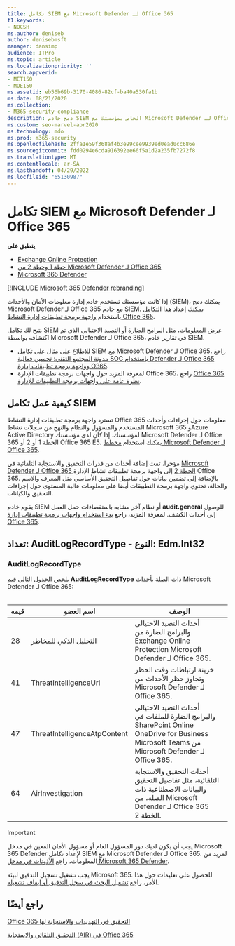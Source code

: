```yaml
---
title: تكامل SIEM مع Microsoft Defender لـ Office 365
f1.keywords:
- NOCSH
ms.author: deniseb
author: denisebmsft
manager: dansimp
audience: ITPro
ms.topic: article
ms.localizationpriority: ''
search.appverid:
- MET150
- MOE150
ms.assetid: eb56b69b-3170-4086-82cf-ba40a530fa1b
ms.date: 08/21/2020
ms.collection:
- M365-security-compliance
description: دمج خادم SIEM الخاص بمؤسستك مع Microsoft Defender لـ Office 365 وأحداث التهديد ذات الصلة في واجهة برمجة تطبيقات إدارة النشاط Office 365.
ms.custom: seo-marvel-apr2020
ms.technology: mdo
ms.prod: m365-security
ms.openlocfilehash: 2ffa1e59f368af4b3e99cee9939ed0ead0cc686e
ms.sourcegitcommit: fdd0294e6cda916392ee66f5a1d2a235fb7272f8
ms.translationtype: MT
ms.contentlocale: ar-SA
ms.lasthandoff: 04/29/2022
ms.locfileid: "65130987"
---
```

# <a name="siem-integration-with-microsoft-defender-for-office-365"></a>تكامل SIEM مع Microsoft Defender لـ Office 365

**ينطبق على**
- [Exchange Online Protection](exchange-online-protection-overview.md)
- [خطة 1 وخطة 2 من Microsoft Defender لـ Office 365](defender-for-office-365.md)
- [Microsoft 365 Defender](../defender/microsoft-365-defender.md)

[!INCLUDE [Microsoft 365 Defender rebranding](../includes/microsoft-defender-for-office.md)]

إذا كانت مؤسستك تستخدم خادم إدارة معلومات الأمان والأحداث (SIEM)، يمكنك دمج Microsoft Defender لـ Office 365 مع خادم SIEM. يمكنك إعداد هذا التكامل باستخدام [واجهة برمجة تطبيقات إدارة النشاط Office 365](/office/office-365-management-api/office-365-management-activity-api-reference).

يتيح لك تكامل SIEM عرض المعلومات، مثل البرامج الضارة أو التصيد الاحتيالي الذي تم اكتشافه بواسطة Microsoft Defender لـ Office 365، في تقارير خادم SIEM.

- للاطلاع على مثال على تكامل SIEM مع Microsoft Defender لـ Office 365، راجع [مدونة المجتمع التقني: تحسين فعالية SOC باستخدام Defender لـ Office 365 وواجهة برمجة تطبيقات إدارة O365](https://techcommunity.microsoft.com/t5/microsoft-security-and/improve-the-effectiveness-of-your-soc-with-office-365-atp-and/ba-p/1525185).
- لمعرفة المزيد حول واجهات برمجة تطبيقات الإدارة Office 365، راجع [Office 365 نظرة عامة على واجهات برمجة التطبيقات للإدارة](/office/office-365-management-api/office-365-management-apis-overview).

## <a name="how-siem-integration-works"></a>كيفية عمل تكامل SIEM

تسترد واجهة برمجة تطبيقات إدارة النشاط Office 365 معلومات حول إجراءات وأحداث المستخدم والمسؤول والنظام والنهج من سجلات نشاط Microsoft 365 وAzure Active Directory لمؤسستك. إذا كان لدى مؤسستك Microsoft Defender لـ Office 365 الخطة 1 أو 2 أو Office 365 E5، يمكنك استخدام [مخطط Microsoft Defender لـ Office 365](/office/office-365-management-api/office-365-management-activity-api-schema#office-365-advanced-threat-protection-and-threat-investigation-and-response-schema).

مؤخرا، تمت إضافة أحداث من قدرات التحقيق والاستجابة التلقائية في [Microsoft Defender لـ Office 365 الخطة 2](defender-for-office-365.md#microsoft-defender-for-office-365-plan-1-and-plan-2) إلى واجهة برمجة تطبيقات نشاط الإدارة Office 365. بالإضافة إلى تضمين بيانات حول تفاصيل التحقيق الأساسي مثل المعرف والاسم والحالة، تحتوي واجهة برمجة التطبيقات أيضا على معلومات عالية المستوى حول إجراءات التحقيق والكيانات.

يقوم خادم SIEM أو نظام آخر مشابه باستقصاءات حمل العمل **audit.general** للوصول إلى أحداث الكشف. لمعرفة المزيد، راجع [بدء استخدام واجهات برمجة تطبيقات إدارة Office 365](/office/office-365-management-api/get-started-with-office-365-management-apis).

## <a name="enum-auditlogrecordtype---type-edmint32"></a>تعداد: AuditLogRecordType - النوع: Edm.Int32

### <a name="auditlogrecordtype"></a>AuditLogRecordType

يلخص الجدول التالي قيم **AuditLogRecordType** ذات الصلة بأحداث Microsoft Defender لـ Office 365:<br/><br/>

| قيمه | اسم العضو | الوصف |
|---|---|---|
| 28| التحليل الذكي للمخاطر | أحداث التصيد الاحتيالي والبرامج الضارة من Exchange Online Protection Microsoft Defender لـ Office 365. |
| 41| ThreatIntelligenceUrl | خزينة ارتباطات وقت الحظر وتجاوز حظر الأحداث من Microsoft Defender لـ Office 365. |
| 47| ThreatIntelligenceAtpContent | أحداث التصيد الاحتيالي والبرامج الضارة للملفات في SharePoint Online OneDrive for Business Microsoft Teams من Microsoft Defender لـ Office 365. |
| 64| AirInvestigation | أحداث التحقيق والاستجابة التلقائية، مثل تفاصيل التحقيق والبيانات الاصطناعية ذات الصلة، من Microsoft Defender لـ Office 365 الخطة 2. |

> [!IMPORTANT]
> يجب أن يكون لديك دور المسؤول العام أو مسؤول الأمان المعين في مدخل Microsoft 365 Defender لإعداد تكامل SIEM مع Microsoft Defender لـ Office 365. لمزيد من المعلومات، راجع [الأذونات في مدخل Microsoft 365 Defender](permissions-microsoft-365-security-center.md).
>
> يجب تشغيل تسجيل التدقيق لبيئة Microsoft 365. للحصول على تعليمات حول هذا الأمر، راجع [تشغيل البحث في سجل التدقيق أو إيقاف تشغيله](../../compliance/turn-audit-log-search-on-or-off.md).

## <a name="see-also"></a>راجع أيضًا

[Office 365 التحقيق في التهديدات والاستجابة لها](office-365-ti.md)

[التحقيق التلقائي والاستجابة (AIR) في Office 365](automated-investigation-response-office.md)

